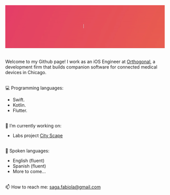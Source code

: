  <div align="center"><img src="https://github.com/FabiolaSaga/FabiolaSaga/blob/main/nameBanner.gif"/></div>
 
<br />Welcome to my Github page! I work as an iOS Engineer at [Orthogonal](https://orthogonal.io/), a development firm that builds companion software for connected medical devices in Chicago.


<br />💻 Programming languages:  
- Swift.  
- Kotlin.
- Flutter. <br />


<br />🔭 I’m currently working on:  
- Labs project [City Scape](https://github.com/Lambda-School-Labs/cityspire-ios-h) <br />
 
 
<br />💬 Spoken languages:  
- English (fluent)
- Spanish (fluent)
- More to come... <br />


<br />📫 How to reach me: saga.fabiola@gmail.com

<!--
**FabiolaSaga/FabiolaSaga** is a ✨ _special_ ✨ repository because its `README.md` (this file) appears on your GitHub profile.

Here are some ideas to get you started:

- 🔭 I’m currently working on ...
- 🌱 I’m currently learning ...
- 👯 I’m looking to collaborate on ...
- 🤔 I’m looking for help with ...
- 💬 Ask me about ...
- 📫 How to reach me: ...
- 😄 Pronouns: ...
- ⚡ Fun fact: ...
-->
